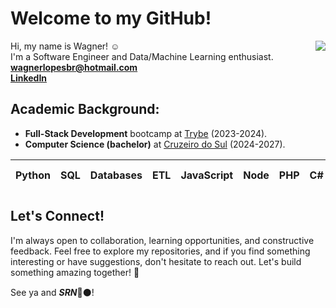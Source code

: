 # Welcome to my GitHub!
<div>
<img align="right" src="https://github-readme-stats.vercel.app/api/top-langs/?username=wagnerlopesbr&layout=compact&hide_title=true" />

Hi, my name is Wagner! ☺️<br>
I'm a Software Engineer and Data/Machine Learning enthusiast.<br>
<strong>wagnerlopesbr@hotmail.com<br>
<a href="https://www.linkedin.com/in/wagnerlopesbr/">LinkedIn</a></strong>
    <br>
</div>

## **Academic Background:**
- **Full-Stack Development** bootcamp at [Trybe](https://www.betrybe.com/) (2023-2024).
- **Computer Science (bachelor)** at [Cruzeiro do Sul](https://www.cruzeirodosulvirtual.com.br/) (2024-2027).

<div>
  <table>
    <thead>
      <tr>
        <th>Python</th>
        <th>SQL</th>
        <th>Databases</th>
        <th>ETL</th>
        <th>JavaScript</th>
        <th>Node</th>
        <th>PHP</th>
        <th>C#</th>
        <th>Docker</th>
        <th>Git</th>
        <th>React</th>
        <th>React Native</th>
        <th>TypeScript</th>
        <th>Power BI</th>
        <th>HTML</th>
        <th>CSS</th>
      </tr>
    </thead>
  </table>
</div>

## Let's Connect!
I'm always open to collaboration, learning opportunities, and constructive feedback. Feel free to explore my repositories, and if you find something interesting or have suggestions, don't hesitate to reach out. Let's build something amazing together! 🚀

See ya and <i><strong>SRN</strong></i>🔴⚫!
